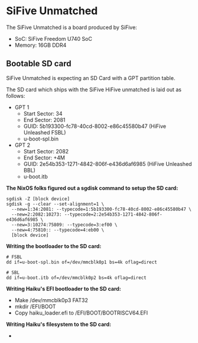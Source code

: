 # SiFive Unmatched

The SiFive Unmatched is a board produced by SiFive:

* SoC: SiFive Freedom U740 SoC
* Memory: 16GB DDR4

## Bootable SD card

SiFive Unmatched is expecting an SD Card with a GPT partition table.

The SD card which ships with the SiFive HiFive unmatched is laid out as follows:

* GPT 1
  * Start Sector: 34
  * End Sector: 2081
  * GUID: 5b193300-fc78-40cd-8002-e86c45580b47 (HiFive Unleashed FSBL)
  * u-boot-spl.bin
* GPT 2
  * Start Sector: 2082
  * End Sector: +4M
  * GUID: 2e54b353-1271-4842-806f-e436d6af6985 (HiFive Unleashed BBL)
  * u-boot.itb

**The NixOS folks figured out a sgdisk command to setup the SD card:**
```
sgdisk -Z [block device]
sgdisk -g --clear --set-alignment=1 \
  --new=1:34:2081: --typecode=1:5b193300-fc78-40cd-8002-e86c45580b47 \
  --new=2:2082:10273: --typecode=2:2e54b353-1271-4842-806f-e436d6af6985 \
  --new=3:10274:75809: --typecode=3:ef00 \
  --new=4:75810:: --typecode=4:eb00 \
  [block device]
```

**Writing the bootloader to the SD card:**
```
# FSBL
dd if=u-boot-spl.bin of=/dev/mmcblk0p1 bs=4k oflag=direct

# SBL
dd if=u-boot.itb of=/dev/mmcblk0p2 bs=4k oflag=direct
```

**Writing Haiku's EFI bootloader to the SD card:**
* Make /dev/mmcblk0p3 FAT32
* mkdir /EFI/BOOT
* Copy haiku_loader.efi to /EFI/BOOT/BOOTRISCV64.EFI

**Writing Haiku's filesystem to the SD card:**
* ```dd if=haiku-minimum.mmc of=/dev/mmcblk0p4 bs=4k oflag=direct
